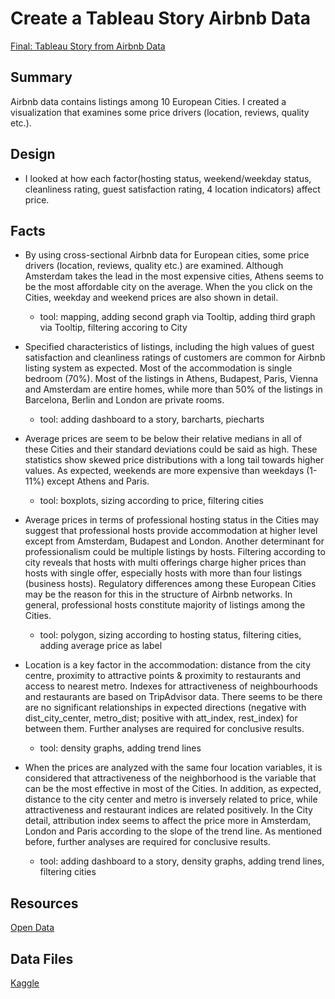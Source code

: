 # Create a Tableau Story Airbnb Data


[Final: Tableau Story from Airbnb Data](https://public.tableau.com/views/AirbnbPreferencesin10EuropeanCities/Story1?:language=en-US&publish=yes&:display_count=n&:origin=viz_share_link)


## Summary
Airbnb data contains listings among 10 European Cities.
I created a visualization that examines some price drivers (location, reviews, quality etc.).

## Design
* I looked at how each factor(hosting status, weekend/weekday status, cleanliness rating, guest satisfaction rating, 4 location indicators) affect price.



## Facts
* By using cross-sectional Airbnb data for European cities, some price drivers (location, reviews, quality etc.) are examined. Although Amsterdam takes the lead in the most expensive cities, Athens seems to be the most affordable city on the  average. When the you click on the Cities, weekday and weekend prices are also shown in detail.
    * tool: mapping, adding second graph via Tooltip, adding third graph via Tooltip, filtering accoring to City
 
* Specified characteristics of listings, including the high values of guest satisfaction and  cleanliness ratings of customers are common for Airbnb listing system as expected. Most of the accommodation is single bedroom (70%). Most of the listings in Athens, Budapest, Paris, Vienna and Amsterdam are entire homes, while more than 50% of the listings in Barcelona, Berlin and London are private rooms.
    * tool: adding dashboard to a story, barcharts, piecharts

* Average prices are seem to be below their relative medians in all of these Cities and their standard deviations could be said as high. These statistics show skewed price distributions with a long tail towards higher values. As expected, weekends are more expensive than weekdays (1-11%) except Athens and Paris.
    * tool: boxplots, sizing according to price, filtering cities

* Average prices in terms of professional hosting status in the Cities may suggest that professional hosts  provide accommodation at higher level except from Amsterdam, Budapest and London.  Another determinant for professionalism could be multiple listings by hosts. Filtering according to city reveals that  hosts with multi offerings charge higher prices than hosts with single offer, especially hosts with more than four listings (business hosts). Regulatory differences among these European Cities may be the reason for this in  the structure of Airbnb networks. In general, professional hosts constitute  majority of listings among the Cities.
    * tool: polygon, sizing according to hosting status, filtering cities, adding average price as label

* Location is a key factor in the accommodation: distance from the city centre,  proximity to attractive points & proximity to restaurants and access to nearest metro. Indexes for attractiveness of neighbourhoods and restaurants are based on TripAdvisor data. There seems to be there are no significant relationships in expected directions (negative with dist_city_center, metro_dist; positive with att_index, rest_index)  for between them. Further analyses are required for conclusive results.
    * tool: density graphs, adding trend lines

* When the prices are analyzed with the same four location variables, it is considered that attractiveness of the neighborhood is the variable that can be the most effective in most of the Cities. In addition, as expected, distance to the city center and metro is inversely related to price, while attractiveness and restaurant indices are related positively.  In the City detail, attribution index seems to affect the price more in Amsterdam, London and Paris according to the slope of the trend line. As mentioned before, further analyses are required for conclusive results.
    * tool: adding dashboard to a story, density graphs, adding trend lines, filtering cities

## Resources
[Open Data](https://doi.org/10.1016/j.tourman.2021.104319)


## Data Files
[Kaggle](https://www.kaggle.com/datasets/thedevastator/airbnb-price-determinants-in-europe)
